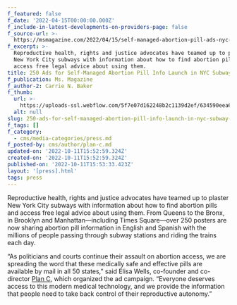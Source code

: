 ```yaml
---
f_featured: false
f_date: '2022-04-15T00:00:00.000Z'
f_include-in-latest-developments-on-providers-page: false
f_source-url: >-
  https://msmagazine.com/2022/04/15/self-managed-abortion-pill-ads-nyc-subway-plan-c-medication-abortion/
f_excerpt: >-
  Reproductive health, rights and justice advocates have teamed up to plaster
  New York City subways with information about how to find abortion pills and
  access free legal advice about using them.
title: 250 Ads for Self-Managed Abortion Pill Info Launch in NYC Subway System
f_publication: Ms. Magazine
f_author-2: Carrie N. Baker
f_thumb:
  url: >-
    https://uploads-ssl.webflow.com/5f7e07d162248b2c1139d2ef/634590eea6645a717ee83da2_msmag2.png
  alt: null
slug: 250-ads-for-self-managed-abortion-pill-info-launch-in-nyc-subway-system
f_tags: []
f_category:
  - cms/media-categories/press.md
f_posted-by: cms/author/plan-c.md
updated-on: '2022-10-11T15:52:59.324Z'
created-on: '2022-10-11T15:52:59.324Z'
published-on: '2022-10-11T15:53:33.423Z'
layout: '[press].html'
tags: press
---
```


Reproductive health, rights and justice advocates have teamed up to plaster New York City subways with information about how to find abortion pills and access free legal advice about using them. From Queens to the Bronx, in Brooklyn and Manhattan—including Times Square—over 250 posters are now sharing abortion pill information in English and Spanish with the millions of people passing through subway stations and riding the trains each day.

“As politicians and courts continue their assault on abortion access, we are spreading the word that these medically safe and effective pills are available by mail in all 50 states,” said Elisa Wells, co-founder and co-director [Plan C](https://www.plancpills.org/), which organized the ad campaign. “Everyone deserves access to this modern medical technology, and we provide the information that people need to take back control of their reproductive autonomy.”
